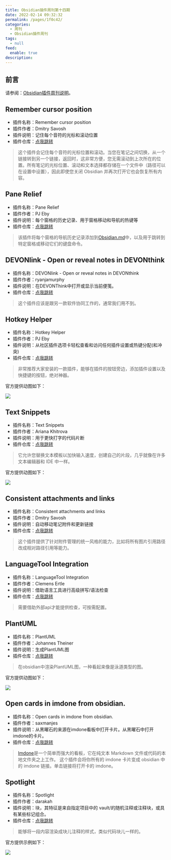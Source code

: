 ```yaml
---
title: Obsidian插件周刊第十四期
date: 2022-02-14 09:32:32
permalink: /pages/1f0c42/
categories: 
  - 周刊
  - Obsidian插件周刊
tags: 
  - null
feed: 
  enable: true
description: 
---
```


## 前言

请参阅：[Obsidian插件周刊说明](http://fsvip.gitee.io/hexo-theme-fluid//pages/bcc523/)。

## Remember cursor position

- 插件名称：Remember cursor position
- 插件作者：Dmitry Savosh
- 插件说明：记住每个音符的光标和滚动位置
- 插件仓库：[点我跳转](https://github.com/derwish-pro/obsidian-remember-cursor-position)

>这个插件会记住每个音符的光标位置和滚动。当您在笔记之间切换，从一个链接转到另一个链接，返回时，这非常方便，您无需滚动到上次所在的位置。所有笔记的光标位置、滚动和文本选择都存储在一个文件中（路径可以在设置中设置），因此即使您关闭 Obsidian 并再次打开它也会恢复所有内容。

## Pane Relief

- 插件名称：Pane Relief
- 插件作者：PJ Eby
- 插件说明：每个窗格的历史记录、用于窗格移动和导航的热键等
- 插件仓库：[点我跳转](https://github.com/pjeby/pane-relief)

>该插件将每个窗格的导航历史记录添加到[Obsidian.md](https://obsidian.md/)中，以及用于跳转到特定窗格或移动它们的键盘命令。

## DEVONlink - Open or reveal notes in DEVONthink

- 插件名称：DEVONlink - Open or reveal notes in DEVONthink
- 插件作者：ryanjamurphy
- 插件说明：在DEVONThink中打开或显示当前便笺。
- 插件仓库：[点我跳转](https://github.com/ryanjamurphy/DEVONlink-obsidian)

>这个插件应该是跟另一款软件协同工作的，通常我们用不到。

## Hotkey Helper

- 插件名称：Hotkey Helper
- 插件作者：PJ Eby
- 插件说明：从社区插件选项卡轻松查看和访问任何插件设置或热键分配(和冲突)
- 插件仓库：[点我跳转](https://github.com/pjeby/hotkey-helper)

>非常推荐大家安装的一款插件，能够在插件的按钮旁边，添加插件设置以及快捷键的按钮，绝对神器。

官方提供动图如下：

![](http://t.eryajf.net/imgs/2022/01/5882e8a26e8a8268.gif)

## Text Snippets

- 插件名称：Text Snippets
- 插件作者：Ariana Khitrova
- 插件说明：用于更快打字的代码片断
- 插件仓库：[点我跳转](https://github.com/ArianaKhit/text-snippets-obsidian)

>它允许您替换文本模板以加快输入速度，创建自己的片段，几乎就像在许多文本编辑器和 IDE 中一样。

官方提供动图如下： 

![](http://t.eryajf.net/imgs/2022/01/ca78f7ea78e68eb1.gif)

## Consistent attachments and links

- 插件名称：Consistent attachments and links
- 插件作者：Dmitry Savosh
- 插件说明：自动移动笔记附件和更新链接
- 插件仓库：[点我跳转](https://github.com/derwish-pro/obsidian-consistent-attachments-and-links)

>这个插件提供了针对附件管理的统一风格的能力，比如将所有图片引用路径改成相对路径引用等能力。

## LanguageTool Integration

- 插件名称：LanguageTool Integration
- 插件作者：Clemens Ertle
- 插件说明：借助语言工具进行高级拼写/语法检查
- 插件仓库：[点我跳转](https://github.com/Clemens-E/obsidian-languagetool-plugin)

>需要借助外部api才能提供检查，可按需配置。

## PlantUML

- 插件名称：PlantUML
- 插件作者：Johannes Theiner
- 插件说明：生成PlantUML图
- 插件仓库：[点我跳转](https://github.com/joethei/obsidian-plantuml)

>在obsidian中渲染PlantUML图，一种看起来像是泳道类型的图。

官方提供动图如下： 

![](http://t.eryajf.net/imgs/2022/01/f60e78e4fd8fd5da.gif)

## Open cards in imdone from obsidian.

- 插件名称：Open cards in imdone from obsidian.
- 插件作者：saxmanjes
- 插件说明：从黑曜石的来源在imdone看板中打开卡片。从黑曜石中打开imdone的卡片。
- 插件仓库：[点我跳转](https://github.com/imdone/imdone-obsidian-plugin)

>[Imdone](https://imdone.io/)是一个简单而强大的看板，它在纯文本 Markdown 文件或代码的本地文件夹之上工作。
>这个插件会将你所有的 imdone 卡片变成 obsidian 中的 imdone 链接。单击链接将打开卡的 imdone。


## Spotlight

- 插件名称：Spotlight
- 插件作者：darakah
- 插件说明：块，其特征是来自指定项目中的 vault/的随机注释或注释块，或具有某些标记组合。
- 插件仓库：[点我跳转](https://github.com/Darakah/obsidian-spotlight)

>能够将一段内容渲染成块儿注释的样式，类似代码块儿一样的。

官方提供示例如下： 

![](http://t.eryajf.net/imgs/2022/01/bfed556fd8f68ae9.png)
